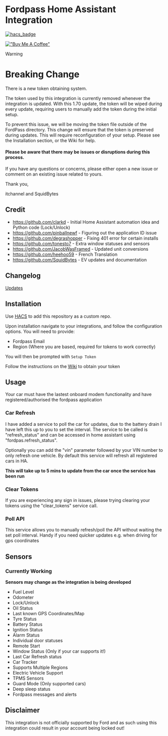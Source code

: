 # Fordpass Home Assistant Integration

[![hacs_badge](https://img.shields.io/badge/HACS-Default-orange.svg?style=for-the-badge)](https://github.com/custom-components/hacs)

[!["Buy Me A Coffee"](https://www.buymeacoffee.com/assets/img/custom_images/orange_img.png)](https://www.buymeacoffee.com/itchannel)

> [!WARNING]
> # Breaking Change
> There is a new token obtaining system.
> 
> The token used by this integration is currently removed whenever the integration is updated. With this 1.70 update, the token will be wiped during every update, requiring users to manually add the token during the initial setup.
> 
> To prevent this issue, we will be moving the token file outside of the FordPass directory. This change will ensure that the token is preserved during updates. This will require reconfiguration of your setup.
> Please see the Installation section, or the Wiki for help.

#### Please be aware that there may be issues or disruptions during this process.

If you have any questions or concerns, please either open a new issue or comment on an existing issue related to yours.

Thank you,

itchannel and SquidBytes


## Credit 
- https://github.com/clarkd - Initial Home Assistant automation idea and Python code (Lock/Unlock)
- https://github.com/pinballnewf - Figuring out the application ID issue
- https://github.com/degrashopper - Fixing 401 error for certain installs
- https://github.com/tonesto7 - Extra window statuses and sensors
- https://github.com/JacobWasFramed - Updated unit conversions
- https://github.com/heehoo59 - French Translation
- https://github.com/SquidBytes - EV updates and documentation

## **Changelog**
[Updates](info.md)

## Installation
Use [HACS](https://hacs.xyz/) to add this repository as a custom repo. 

Upon installation navigate to your integrations, and follow the configuration options. You will need to provide:
- Fordpass Email
- Region (Where you are based, required for tokens to work correctly)

You will then be prompted with `Setup Token` 

Follow the instructions on the [Wiki](https://github.com/itchannel/fordpass-ha/wiki/Obtaining-Tokens-(As-of-25-05-2024)) to obtain your token

## Usage
Your car must have the lastest onboard modem functionality and have registered/authorised the fordpass application

### Car Refresh
I have added a service to poll the car for updates, due to the battery drain I have left this up to you to set the interval. The service to be called is "refresh_status" and can be accessed in home assistant using "fordpas.refresh_status". 

Optionally you can add the "vin" parameter followed by your VIN number to only refresh one vehicle. By default this service will refresh all registered cars in HA.

**This will take up to 5 mins to update from the car once the service has been run**

### Clear Tokens
If you are experiencing any sign in issues, please trying clearing your tokens using the "clear_tokens" service call.

### Poll API
This service allows you to manually refresh/poll the API without waiting the set poll interval. Handy if you need quicker updates e.g. when driving for gps coordinates

## Sensors
### Currently Working
**Sensors may change as the integration is being developed**

- Fuel Level
- Odometer
- Lock/Unlock
- Oil Status
- Last known GPS Coordinates/Map
- Tyre Status
- Battery Status
- Ignition Status
- Alarm Status
- Individual door statuses
- Remote Start
- Window Status (Only if your car supports it!)
- Last Car Refresh status
- Car Tracker
- Supports Multiple Regions
- Electric Vehicle Support
- TPMS Sensors
- Guard Mode (Only supported cars)
- Deep sleep status
- Fordpass messages and alerts

## Disclaimer

This integration is not officially supported by Ford and as such using this integration could result in your account being locked out!

